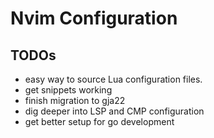 # Nvim Configuration

## TODOs

- easy way to source Lua configuration files.
- get snippets working
- finish migration to gja22
- dig deeper into LSP and CMP configuration
- get better setup for go development


